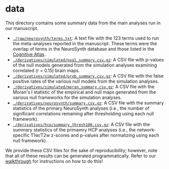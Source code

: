 # data

This directory contains some summary data from the main analyses run in our manuscript.

- [`./raw/neurosynth/terms.txt`](./raw/neurosynth/terms.txt): A text file with the 123 terms used to run the meta-analyses reported in the manuscript.
  These terms were the overlap of terms in the NeuroSynth database and those listed in the [Cognitive Atlas](https://www.cognitiveatlas.org/).
- [`./derivatives/simulated/pval_summary.csv.gz`](./derivatives/simulated/pval_summary.csv.gz): A CSV file with p-values of the null models generated from the simulation analyses examining correlated (r = 0.15) brain maps.
- [`./derivatives/simulated/prob_summary.csv.gz`](./derivatives/simulated/prob_summary.csv.gz): A CSV file with the false positive rates of the various null models from the simulation analyses.
- [`./derivatives/simulated/moran_summary.csv.gz`](./derivatives/simulated/moran_summary.csv.gz): A CSV file with the Moran's I statistic of the empirical and null maps generated from the various null frameworks for the simulation analyses.
- [`./derivatives/neurosynth/summary.csv.gz`](./derivatives/neurosynth/summary.csv.gz): A CSV file with the summary statistics of the primary NeuroSynth analyses (i.e., the number of significant correlations remaining after thresholding using each null framework).
- [`./derivatives/hcp/summary_thresh100.csv.gz`](./derivatives/hcp/summary_thresh100.csv.gz): A CSV file with the summary statistics of the primamry HCP analyses (i.e., the network-specific T1w/T2w z-scores and p-values after normalizing using each null framework).

We provide these CSV files for the sake of reproducibility; however, note that all of these results can be generated programmatically.
Refer to our [walkthrough](https://netneurolab.github.io/markello_spatialnulls) for instructions on how to do this!
